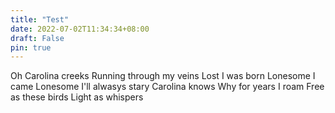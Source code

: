 ```yaml
---
title: "Test"
date: 2022-07-02T11:34:34+08:00
draft: False
pin: true
---
```


Oh Carolina creeks
Running through my veins
Lost I was born
Lonesome I came
Lonesome I'll alwasys stary
Carolina knows
Why for years I roam
Free as these birds
Light as whispers
